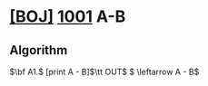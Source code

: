 # [[BOJ]](https://www.acmicpc.net/problem) [1001](https://www.acmicpc.net/problem/1001) A-B
## Algorithm

$\bf A1.$ [print A - B]$\tt OUT$ $ \leftarrow A - B$